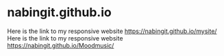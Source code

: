 # nabingit.github.io
Here is the link to my responsive website https://nabingit.github.io/mysite/
Here is the link to my responsive website https://nabingit.github.io/Moodmusic/

